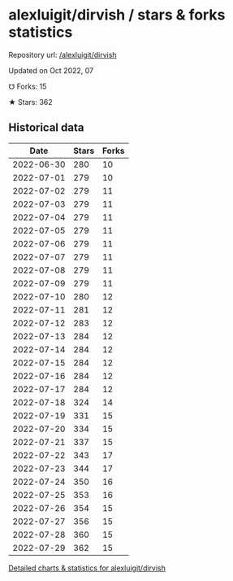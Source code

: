 # alexluigit/dirvish / stars & forks statistics

Repository url: [/alexluigit/dirvish](https://github.com/alexluigit/dirvish)

Updated on Oct 2022, 07

☋ Forks: 15

★ Stars: 362

## Historical data
| Date | Stars | Forks |
|------|-------|-------|
| 2022-06-30 | 280 | 10 | 
| 2022-07-01 | 279 | 10 | 
| 2022-07-02 | 279 | 11 | 
| 2022-07-03 | 279 | 11 | 
| 2022-07-04 | 279 | 11 | 
| 2022-07-05 | 279 | 11 | 
| 2022-07-06 | 279 | 11 | 
| 2022-07-07 | 279 | 11 | 
| 2022-07-08 | 279 | 11 | 
| 2022-07-09 | 279 | 11 | 
| 2022-07-10 | 280 | 12 | 
| 2022-07-11 | 281 | 12 | 
| 2022-07-12 | 283 | 12 | 
| 2022-07-13 | 284 | 12 | 
| 2022-07-14 | 284 | 12 | 
| 2022-07-15 | 284 | 12 | 
| 2022-07-16 | 284 | 12 | 
| 2022-07-17 | 284 | 12 | 
| 2022-07-18 | 324 | 14 | 
| 2022-07-19 | 331 | 15 | 
| 2022-07-20 | 334 | 15 | 
| 2022-07-21 | 337 | 15 | 
| 2022-07-22 | 343 | 17 | 
| 2022-07-23 | 344 | 17 | 
| 2022-07-24 | 350 | 16 | 
| 2022-07-25 | 353 | 16 | 
| 2022-07-26 | 354 | 15 | 
| 2022-07-27 | 356 | 15 | 
| 2022-07-28 | 360 | 15 | 
| 2022-07-29 | 362 | 15 | 


[Detailed charts & statistics for alexluigit/dirvish](https://reviewgithub.com/rep/alexluigit/dirvish)

